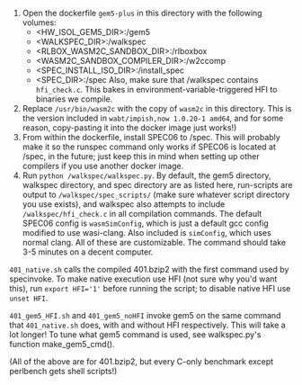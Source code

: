 1. Open the dockerfile `gem5-plus` in this directory with the following volumes:
    - <HW_ISOL_GEM5_DIR>:/gem5
    - <WALKSPEC_DIR>:/walkspec
    - <RLBOX_WASM2C_SANDBOX_DIR>:/rlboxbox
    - <WASM2C_SANDBOX_COMPILER_DIR>:/w2ccomp
    - <SPEC_INSTALL_ISO_DIR>:/install_spec
    - <SPEC_DIR>:/spec
   Also, make sure that /walkspec contains `hfi_check.c`. This bakes in environment-variable-triggered HFI to binaries we compile.
2. Replace `/usr/bin/wasm2c` with the copy of `wasm2c` in this directory. This is the version included in `wabt/impish,now 1.0.20-1 amd64`, and for some reason, copy-pasting it into the docker image just works!)
3. From within the dockerfile, install SPEC06 to /spec. This will probably make it so the runspec command only works if SPEC06 is located at /spec, in the future; just keep this in mind when setting up other compilers if you use another docker image.
4. Run `python /walkspec/walkspec.py`. By default, the gem5 directory, walkspec directory, and spec directory are as listed here, run-scripts are output to `/walkspec/spec_scripts/` (make sure whatever script directory you use exists), and walkspec also attempts to include `/walkspec/hfi_check.c` in all compilation commands. The default SPEC06 config is `wasmSimConfig`, which is just a default gcc config modified to use wasi-clang. Also included is `simConfig`, which uses normal clang. All of these are customizable. The command should take 3-5 minutes on a decent computer.

`401_native.sh` calls the compiled 401.bzip2 with the first command used by specinvoke. To make native execution use HFI (not sure why you'd want this), run `export HFI='1'` before running the script; to disable native HFI use `unset HFI`.

`401_gem5_HFI.sh` and `401_gem5_noHFI` invoke gem5 on the same command that `401_native.sh` does, with and without HFI respectively. This will take a lot longer! To tune what gem5 command is used, see walkspec.py's function make_gem5_cmd().

(All of the above are for 401.bzip2, but every C-only benchmark except perlbench gets shell scripts!)
